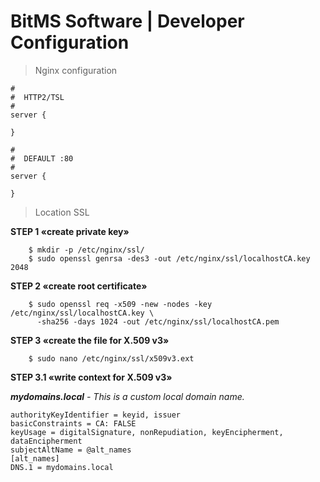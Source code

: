 # BitMS Software | Developer Configuration

> Nginx configuration 

```
#
#  HTTP2/TSL
#
server {
    
}

#
#  DEFAULT :80
#
server {

}
```

> Location SSL

**STEP 1 «create private key»**
```
    $ mkdir -p /etc/nginx/ssl/
    $ sudo openssl genrsa -des3 -out /etc/nginx/ssl/localhostCA.key 2048
```

**STEP 2 «create root certificate»**
```
    $ sudo openssl req -x509 -new -nodes -key /etc/nginx/ssl/localhostCA.key \
      -sha256 -days 1024 -out /etc/nginx/ssl/localhostCA.pem
```

**STEP 3 «create the file for X.509 v3»**
```
    $ sudo nano /etc/nginx/ssl/x509v3.ext
```

**STEP 3.1 «write context for X.509 v3»**

_**mydomains.local** - This is a custom local domain name._ 

```
authorityKeyIdentifier = keyid, issuer
basicConstraints = CA: FALSE
keyUsage = digitalSignature, nonRepudiation, keyEncipherment, dataEncipherment
subjectAltName = @alt_names
[alt_names]
DNS.1 = mydomains.local
```

